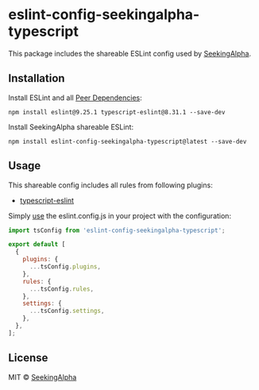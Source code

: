 # eslint-config-seekingalpha-typescript

This package includes the shareable ESLint config used by [SeekingAlpha](https://seekingalpha.com/).

## Installation

Install ESLint and all [Peer Dependencies](https://nodejs.org/en/blog/npm/peer-dependencies/):

    npm install eslint@9.25.1 typescript-eslint@8.31.1 --save-dev

Install SeekingAlpha shareable ESLint:

    npm install eslint-config-seekingalpha-typescript@latest --save-dev

## Usage

This shareable config includes all rules from following plugins:

- [typescript-eslint](https://github.com/typescript-eslint/typescript-eslint)

Simply [use](https://eslint.org/docs/latest/extend/shareable-configs) the eslint.config.js in your project with the configuration:

```javascript
import tsConfig from 'eslint-config-seekingalpha-typescript';

export default [
  {
    plugins: {
      ...tsConfig.plugins,
    },
    rules: {
      ...tsConfig.rules,
    },
    settings: {
      ...tsConfig.settings,
    },
  },
];
```

## License

MIT © [SeekingAlpha](https://seekingalpha.com/)
